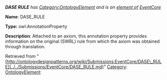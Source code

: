 ___DASE RULE__ has [Category:OntologyElement](../../Category/OntologyElement.md "Category:OntologyElement") and is an [element of](../../Property/ElementOf.md "Property:ElementOf") [EventCore](../../Submissions/EventCore.md "Submissions:EventCore")_


  





__Name__: DASE\_RULE 


__Type:__ owl:AnnotationProperty 


__Description__: Attached to an axiom, this annotation property provides information on the original (SWRL) rule from which the axiom was obtained through translation. 





Retrieved from "[http://ontologydesignpatterns.org/wiki/Submissions:EventCore/DASE\_RULE](../../Submissions/EventCore/DASE_RULE.md)"
 [Category](http://ontologydesignpatterns.org/wiki/Special:Categories "Special:Categories"): [OntologyElement](../../Category/OntologyElement.md "Category:OntologyElement")